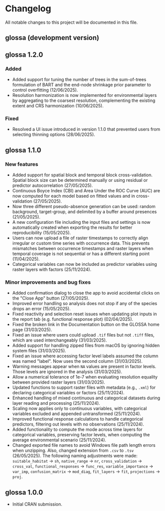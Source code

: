 # Changelog

All notable changes to this project will be documented in this file.

## glossa (development version)

## glossa 1.2.0

### Added

* Added support for tuning the number of trees in the sum-of-trees formulation of BART and the end-node shrinkage prior parameter to control overfitting (12/06/2025).
* Resolution harmonization is now implemented for environmental layers by aggregating to the coarsest resolution, complementing the existing extent and CRS harmonization (10/06/2025).

### Fixed

* Resolved a UI issue introduced in version 1.1.0 that prevented users from selecting thinning options (28/06/2025).

## glossa 1.1.0

### New features

* Added support for spatial block and temporal block cross-validation. Spatial block size can be determined manually or using residual or predictor autocorrelation (27/05/2025).
* Continuous Boyce Index (CBI) and Area Under the ROC Curve (AUC) are now computed for each model based on fitted values and in cross-validation (27/05/2025).
* Now three different pseudo-absence generation can be used: random background, target-group, and delimited by a buffer around presences (21/05/2025).
* A new configuration file including the input files and settings is now automatically created when exporting the results for better reproducibility (15/05/2025).
* Users can now upload a file of raster timestamps to correctly align irregular or custom time series with occurrence data. This prevents mismatches between occurrence timestamps and raster layers when temporal coverage is not sequential or has a different starting point (11/04/2025).
* Categorical variables can now be included as predictor variables using raster layers with factors (25/11/2024).

### Minor improvements and bug fixes

* Added confirmation dialog to close the app to avoid accidental clicks on the "Close App" button (27/05/2025).
* Improved error handling so analysis does not stop if any of the species drops an error (15/05/2025).
* Fixed reactivity and selection reset issues when updating plot inputs in the report tab (e.g. functional response plot) (02/04/2025).
* Fixed the broken link in the Documentation button on the GLOSSA home page (31/03/2025).
* Fixed an issue where users could upload `.tif` files but not `.tiff` files, which are used interchangeably (31/03/2025).
* Added support for handling zipped files from macOS by ignoring hidden system files (31/03/2025).
* Fixed an issue where accessing factor level labels assumed the column was named "label". Now uses the second column (31/03/2025).
* Warning messages appear when `NA` values are present in factor levels. Those levels are ignored in the analysis (31/03/2025).
* Allow a numerical tolerance of 1e-7 when evaluating resolution equality between provided raster layers (31/03/2025).
* Updated functions to support raster files with metadata (e.g., `.xml`) for declaring categorical variables or factors (25/11/2024).
* Enhanced handling of mixed continuous and categorical datasets during layer reading and processing (25/11/2024).
* Scaling now applies only to continuous variables, with categorical variables excluded and appended untransformed (25/11/2024).
* Improved functional response calculations to handle categorical predictors, filtering out levels with no observations (25/11/2024).
* Added functionality to compute the mode across time layers for categorical variables, preserving factor levels, when computing the average environmental scenario (25/11/2024).
* Changed exported file names to avoid Windows file path length errors when unzipping. Also, changed extension from `.csv` to `.tsv` (26/05/2025). The following naming adjustments were made: `suitable_habitat` -> `sh`, `native_range` -> `nr`, `cross_validation` -> `cross_val`, `functional_responses` -> `func_res`, `variable_importance` -> `var_imp`, `confusion_matrix` -> `mod_diag`, `fit_layers` -> `fit`, `projections` -> `proj`.

## glossa 1.0.0

* Initial CRAN submission.
